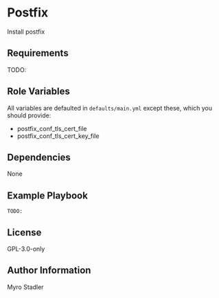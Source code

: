 Postfix
=======

Install postfix

Requirements
------------

TODO:

Role Variables
--------------

All variables are defaulted in `defaults/main.yml` except these, which you should provide:

* postfix_conf_tls_cert_file
* postfix_conf_tls_cert_key_file

Dependencies
------------

None

Example Playbook
----------------

```
TODO:
```

License
-------

GPL-3.0-only

Author Information
------------------

Myro Stadler
